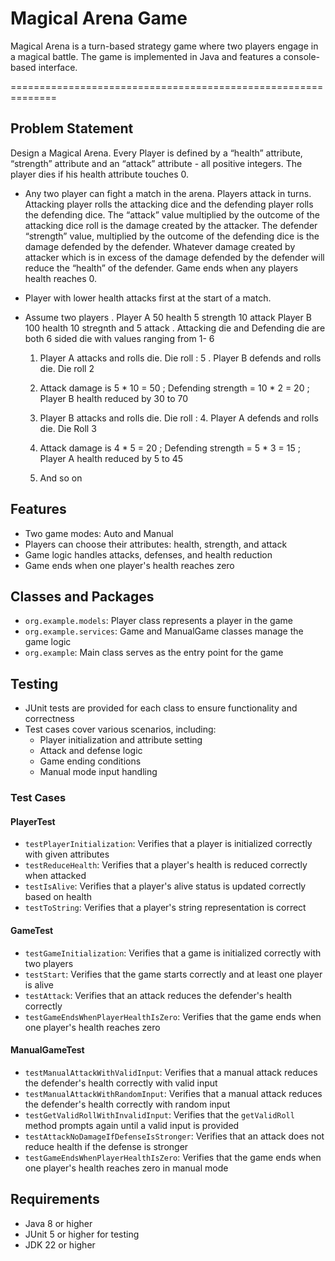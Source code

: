 # Magical Arena Game
Magical Arena is a turn-based strategy game where two players engage in a magical battle. The game is implemented in Java and features a console-based interface.

==============================================================

## Problem Statement
Design a Magical Arena. Every Player is defined by a “health” attribute, “strength” attribute and an “attack” attribute - all positive integers. The player dies if his health attribute touches 0. 

* Any two player can fight a match in the arena. Players attack in turns. Attacking player rolls the attacking dice and the defending player rolls the defending dice. The “attack”  value multiplied by the outcome of the  attacking dice roll is the damage created by the attacker. The defender “strength” value, multiplied by the outcome of the defending dice is the damage defended by the defender. Whatever damage created by attacker which is in excess of the damage defended by the defender will reduce the “health” of the defender. Game ends when any players health reaches 0.


* Player with lower health attacks first at the start of a match. 


* Assume two players . Player A 50 health 5 strength 10 attack Player B 100 health 10 stregnth and 5 attack . Attacking die and Defending die are both 6 sided die with values ranging from 1- 6


    1. Player A attacks and rolls die. Die roll : 5 . Player B defends and rolls die. Die roll 2

    2. Attack damage is 5 * 10 = 50 ; Defending strength = 10 * 2 = 20 ; Player B health reduced by 30 to 70

    3. Player B attacks and rolls die. Die roll : 4. Player A defends and rolls die. Die Roll 3

    4. Attack damage is 4 * 5 = 20 ; Defending strength = 5 * 3 = 15 ; Player A health reduced by 5 to 45

	5. And so on


## Features
* Two game modes: Auto and Manual
* Players can choose their attributes: health, strength, and attack
* Game logic handles attacks, defenses, and health reduction
* Game ends when one player's health reaches zero

## Classes and Packages
* `org.example.models`: Player class represents a player in the game
* `org.example.services`: Game and ManualGame classes manage the game logic
* `org.example`: Main class serves as the entry point for the game

## Testing
* JUnit tests are provided for each class to ensure functionality and correctness
* Test cases cover various scenarios, including:
	+ Player initialization and attribute setting
	+ Attack and defense logic
	+ Game ending conditions
	+ Manual mode input handling

### Test Cases

#### PlayerTest
* `testPlayerInitialization`: Verifies that a player is initialized correctly with given attributes
* `testReduceHealth`: Verifies that a player's health is reduced correctly when attacked
* `testIsAlive`: Verifies that a player's alive status is updated correctly based on health
* `testToString`: Verifies that a player's string representation is correct

#### GameTest
* `testGameInitialization`: Verifies that a game is initialized correctly with two players
* `testStart`: Verifies that the game starts correctly and at least one player is alive
* `testAttack`: Verifies that an attack reduces the defender's health correctly
* `testGameEndsWhenPlayerHealthIsZero`: Verifies that the game ends when one player's health reaches zero

#### ManualGameTest
* `testManualAttackWithValidInput`: Verifies that a manual attack reduces the defender's health correctly with valid input
* `testManualAttackWithRandomInput`: Verifies that a manual attack reduces the defender's health correctly with random input
* `testGetValidRollWithInvalidInput`: Verifies that the `getValidRoll` method prompts again until a valid input is provided
* `testAttackNoDamageIfDefenseIsStronger`: Verifies that an attack does not reduce health if the defense is stronger
* `testGameEndsWhenPlayerHealthIsZero`: Verifies that the game ends when one player's health reaches zero in manual mode

## Requirements
* Java 8 or higher
* JUnit 5 or higher for testing
* JDK 22 or higher


